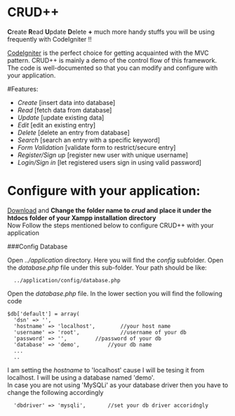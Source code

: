 # CRUD++
**C**reate **R**ead **U**pdate **D**elete **+** much more handy stuffs you will be using frequently with CodeIgniter !!

[CodeIgniter](https://www.codeigniter.com/userguide3/general/welcome.html) is the perfect choice for getting acquainted with the MVC pattern. CRUD++ is mainly a demo of the control flow of this framework. The code is well-documented so that you can modify and configure with your application.

#Features:


  - *Create* [insert data into database]
  - *Read* [fetch data from database]
  - *Update* [update existing data]
  - *Edit* [edit an existing entry]
  - *Delete* [delete an entry from database]
  - *Search* [search an entry with a specific keyword]
  - *Form Validation* [validate form to restrict/secure entry]
  - *Register/Sign up* [register new user with unique username]
  - *Login/Sign in* [let registered users sign in using valid password]

# Configure with your application:

[Download](https://github.com/abrarShariar/crud/archive/master.zip) and **Change the folder name to *crud* and place it under the htdocs folder of your Xampp installation directory**<br> 
Now Follow the steps mentioned below to configure CRUD++ with your application

###Config Database

Open *../application* directory. Here you will find the *config* subfolder. Open the *database.php* file under this sub-folder. Your path should be like:

      ../application/config/database.php

Open the *database.php* file. In the lower section you will find the following code

    $db['default'] = array(
	  'dsn'	=> '',
	  'hostname' => 'localhost',     	//your host name
	  'username' => 'root',         	//username of your db
	  'password' => '',			//password of your db
	  'database' => 'demo',			//your db name
	  ...
	  ..

I am setting the *hostname* to 'localhost' cause I will be tesing it from localhost. I will be using a database named 'demo'.<br>
In case you are not using 'MySQLi' as your database driver then you have to change the following accordingly

      'dbdriver' => 'mysqli',       //set your db driver accoridngly
